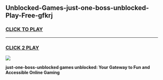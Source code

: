 
## Unblocked-Games-just-one-boss-unblocked-Play-Free-gfkrj
<h3>
<a href="https://premium76.site?title=just-one-boss-unblocked&ref=23A">CLICK TO PLAY</a></h3>
<hr>

<h3>
<a href="https://premium76.site?title=just-one-boss-unblocked&ref=23A">CLICK 2 PLAY</a>
  
</h3>

<a href="https://premium76.site?title=just-one-boss-unblocked&ref=23A"><img src="https://clearcache.store/games.png"></a>


**just-one-boss-unblocked games unblocked: Your Gateway to Fun and Accessible Online Gaming**
